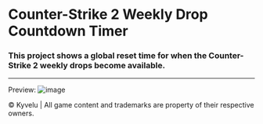 # Counter-Strike 2 Weekly Drop Countdown Timer

### This project shows a global reset time for when the Counter-Strike 2 weekly drops become available.

---

Preview:
![image](https://github.com/user-attachments/assets/8cc7b484-b334-4342-a473-a00cd2969b6a)

© Kyvelu | All game content and trademarks are property of their respective owners.
